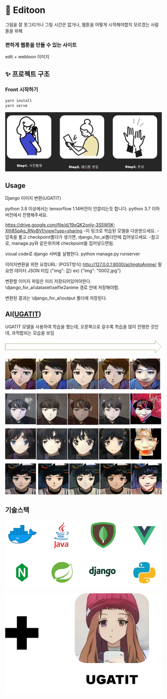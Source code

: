 # :rocket: Editoon

그림을 잘 못그리거나 그릴 시간은 없거나, 웹툰을 어떻게 시작해야할지 모르겠는 사람들을 위해

### **편하게 웹툰을 만들 수 있는 사이트**

edit + webtoon 이미지 

##  :sparkles: 프로젝트 구조

### Front 시작하기

```
yarn install
yarn serve

```

![step](README_img/step.png)

## Usage

Django 이미지 변환(UGATIT)

python 3.8 이상에서는 tensorflow 1.14버전이 안깔리는듯 합니다.
python 3.7 이하 버전에서 진행해주세요.


https://drive.google.com/file/d/19xQK2onIy-3S5W5K-XIh85pAg_RNvBVf/view?usp=sharing
-이 링크로 학습된 모델을 다운받으세요.
-압축을 풀고 checkpoint폴더가 생기면, django_for_ai폴더안에 집어넣으세요.
-참고로, manage.py와 같은위치에 checkpoint를 집어넣으면됨.


visual code로 django 서버를 실행한다.
python manage.py runserver

이미지변환을 위한 요청URL: (POST방식) http://127.0.0.1:8000/ai/ImgtoAnime/
필요한 데이터 JSON 타입 {"img": 값}
ex) {"img": "0002.jpg"}



변환할 이미지 파일은 미리 저장되어있어야한다.
\django_for_ai\dataset\selfie2anime 경로 안에 저장해야함.



변환된 결과는 \django_for_ai\output 폴더에 저장된다.



## AI([UGATIT](https://github.com/taki0112/UGATIT))

UGATIT 모델을 사용하여 학습을 했는데, 오른쪽으로 갈수록 학습을 많이 진행한 것인데, 과적합되는 모습을 보임

![arrow](README_img/arrow.png)



![pictures](README_img/pictures.png)



## 기술스택

![stack1](README_img/stack1.png)

![stack2](README_img/stack2.png)